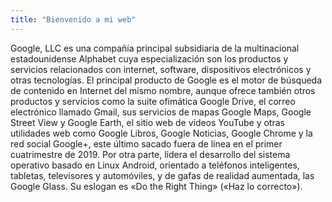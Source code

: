 ```yaml
---
title: "Bienvenido a mi web"
---
```

Google, LLC es una compañía principal subsidiaria de la multinacional estadounidense Alphabet cuya especialización son los productos y servicios relacionados con internet, software, dispositivos electrónicos y otras tecnologías. El principal producto de Google es el motor de búsqueda de contenido en Internet del mismo nombre, aunque ofrece también otros productos y servicios como la suite ofimática Google Drive, el correo electrónico llamado Gmail, sus servicios de mapas Google Maps, Google Street View y Google Earth, el sitio web de vídeos YouTube y otras utilidades web como Google Libros, Google Noticias, Google Chrome y la red social Google+, este último sacado fuera de línea en el primer cuatrimestre de 2019. Por otra parte, lidera el desarrollo del sistema operativo basado en Linux Android, orientado a teléfonos inteligentes, tabletas, televisores y automóviles, y de gafas de realidad aumentada, las Google Glass. Su eslogan es «Do the Right Thing» («Haz lo correcto»).
